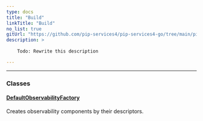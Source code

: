 ```yaml
---
type: docs
title: "Build"
linkTitle: "Build"
no_list: true
gitUrl: "https://github.com/pip-services4/pip-services4-go/tree/main/pip-services4-observability-go"
description: >
    
    Todo: Rewrite this description

---
```

---

<div class="module-body">

### Classes

#### [DefaultObservabilityFactory](default_observability_factory)
Creates observability components by their descriptors.

</div>

